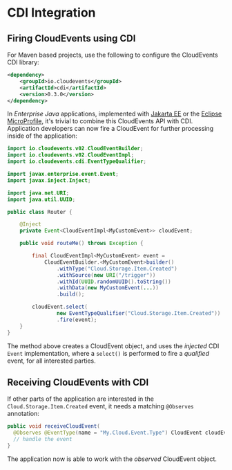 # CDI Integration

## Firing CloudEvents using CDI

For Maven based projects, use the following to configure the CloudEvents CDI library:

```xml
<dependency>
    <groupId>io.cloudevents</groupId>
    <artifactId>cdi</artifactId>
    <version>0.3.0</version>
</dependency>
```

In _Enterprise Java_ applications, implemented with [Jakarta EE](https://jakarta.ee/) or the [Eclipse MicroProfile](https://microprofile.io/), it's trivial to combine this CloudEvents API with CDI. Application developers can now fire a CloudEvent for further processing inside of the application:

```java
import io.cloudevents.v02.CloudEventBuilder;
import io.cloudevents.v02.CloudEventImpl;
import io.cloudevents.cdi.EventTypeQualifier;

import javax.enterprise.event.Event;
import javax.inject.Inject;

import java.net.URI;
import java.util.UUID;

public class Router {

    @Inject
    private Event<CloudEventImpl<MyCustomEvent>> cloudEvent;

    public void routeMe() throws Exception {

        final CloudEventImpl<MyCustomEvent> event =
            CloudEventBuilder.<MyCustomEvent>builder()
                .withType("Cloud.Storage.Item.Created")
                .withSource(new URI("/trigger"))
                .withId(UUID.randomUUID().toString())
                .withData(new MyCustomEvent(...))
                .build();

        cloudEvent.select(
                new EventTypeQualifier("Cloud.Storage.Item.Created"))
                .fire(event);
    }
}
```

The method above creates a CloudEvent object, and uses the _injected_ CDI `Event` implementation,
where a `select()` is performed to fire a _qualified_ event, for all interested parties.

## Receiving CloudEvents with CDI

If other parts of the application are interested in the `Cloud.Storage.Item.Created` event,
it needs a matching `@Observes` annotation:

```java
public void receiveCloudEvent(
  @Observes @EventType(name = "My.Cloud.Event.Type") CloudEvent cloudEvent) {
  // handle the event
}                                                                                       
```

The application now is able to work with the _observed_ CloudEvent object.

